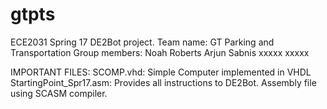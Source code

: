 # gtpts

ECE2031 Spring 17 DE2Bot project.
Team name: GT Parking and Transportation
Group members:
      Noah Roberts
      Arjun Sabnis
      xxxxx
      xxxxx

IMPORTANT FILES:
SCOMP.vhd: Simple Computer implemented in VHDL
StartingPoint_Spr17.asm: Provides all instructions to DE2Bot. Assembly file using SCASM compiler.
